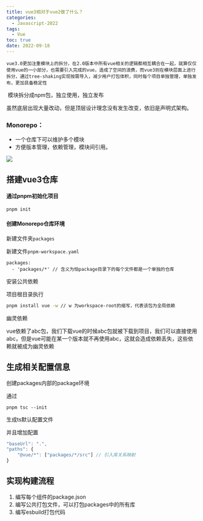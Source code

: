 ```yaml
---
title: vue3相对于vue2做了什么？
categories:
  - Javascript-2022
tags:
  - Vue
toc: true
date: 2022-09-18
---
```









	vue3.0更加注重模块上的拆分，在2.0版本中所有vue相关的逻辑都相互耦合在一起，就算仅仅使用vue的一小部分，也需要引入完成的vue，造成了空间的浪费，而vue3则在模块层面上进行拆分，通过tree-shaking实现按需导入，减少用户打包体积，同时每个项目单独管理，单独发布，更加具备稳定性

​	模块拆分成npm包，独立使用，独立发布



虽然底层出现大量改动，但是顶层设计理念没有发生改变，依旧是声明式架构。

 

###  Monorepo：

- 一个仓库下可以维护多个模块
- 方便版本管理，依赖管理，模块间引用。

![](https://www.vkcyan.top/image-20220914110426629.png)



## 搭建vue3仓库

#### 通过pnpm初始化项目

```bash
pnpm init
```

#### 创建Monorepo仓库环境

新建文件夹`packages`

新建文件`pnpm-workspace.yaml`

```
packages:
  - 'packages/*' // 含义为怕package目录下的每个文件都是一个单独的仓库
```



安装公共依赖

项目根目录执行

```bash
pnpm install vue -w // w 为workspace-root的缩写，代表该包为全局依赖
```



幽灵依赖

​	vue依赖了abc包，我们下载vue的时候abc包就被下载到项目，我们可以直接使用abc，但是vue可能在某一个版本就不再使用abc，这就会造成依赖丢失，这些依赖就被成为幽灵依赖



## 生成相关配置信息

创建packages内部的package环境

通过

```
pnpm tsc --init
```

生成ts默认配置文件

并且增加配置

```js
"baseUrl": ".",
"paths": {
    "@vue/*": ["packages/*/src"] // 引入库关系映射
}
```



## 实现构建流程

1. 编写每个组件的package.json
2. 编写公共打包文件，可以打包packages中的所有库
3. 编写esbuild打包代码





